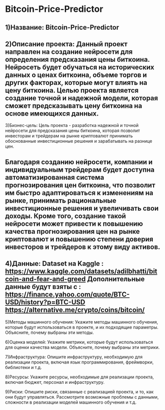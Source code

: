 # Bitcoin-Price-Predictor
1)Название:
Bitcoin-Price-Predictor
-------------------------------------------------------------------------------------------------------------------------------------------
2)Описание проекта:
Данный проект направлен на создание нейросети для определения предсказания цены биткоина. Нейросеть будет обучаться на исторических данных о ценах биткоина, объеме торгов и других факторах, которые могут влиять на цену биткоина. Целью проекта является создание точной и надежной модели, которая сможет предсказывать цену биткоина на основе имеющихся данных.
-------------------------------------------------------------------------------------------------------------------------------------------
3)Бизнес-цель: 
Цель проекта - разработка надежной и точной нейросети для предсказания цены биткоина, которая позволит инвесторам и трейдерам на рынке криптовалют принимать обоснованные инвестиционные решения и зарабатывать на разнице цен.

Благодаря созданию нейросети, компании и индивидуальным трейдерам будет доступна автоматизированная система прогнозирования цен биткоина, что позволит им быстро адаптироваться к изменениям на рынке, принимать рациональные инвестиционные решения и увеличивать свои доходы. Кроме того, создание такой нейросети может привести к повышению качества прогнозирования цен на рынке криптовалют и повышению степени доверия инвесторов и трейдеров к этому виду активов.
-------------------------------------------------------------------------------------------------------------------------------------------
4)Данные: 
Dataset на Kaggle : https://www.kaggle.com/datasets/adilbhatti/bitcoin-and-fear-and-greed
Дополнительные данные будут взяты с :
https://finance.yahoo.com/quote/BTC-USD/history?p=BTC-USD
https://alternative.me/crypto/coins/bitcoin/
-------------------------------------------------------------------------------------------------------------------------------------------
5)Методы машинного обучения: Укажите методы машинного обучения, которые будут использоваться в проекте, и их подходящие параметры. Объясните, почему выбраны эти методы.

6)Оценка моделей: Укажите метрики, которые будут использоваться для оценки качества модели. Объясните, почему выбраны эти метрики.

7)Инфраструктура: Опишите инфраструктуру, необходимую для реализации проекта, включая язык программирования, фреймворки, библиотеки и т.д.

8)Ресурсы: Укажите ресурсы, необходимые для реализации проекта, включая бюджет, персонал и инфраструктуру.

9)Риски: Опишите риски, связанные с реализацией проекта, и то, как они будут управляться. Рассмотрите возможные проблемы с данными, сложности в реализации моделей машинного обучения и т.д.


